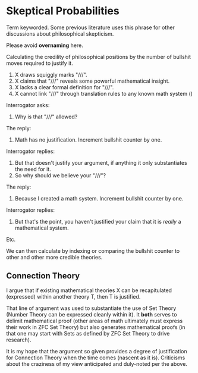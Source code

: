 # Skeptical Probabilities

Term keyworded. Some previous literature uses this phrase for other discussions about philosophical skepticism.

Please avoid **overnaming** here.

Calculating the credility of philosophical positions by the number of bullshit moves required to justify it.

1. X draws squiggly marks "///".
1. X claims that "///" reveals some powerful mathematical insight.
1. X lacks a clear formal definition for "///".
1. X cannot link "///" through translation rules to any known math system ()

Interrogator asks:

1. Why is that "///" allowed?

The reply:

1. Math has no justification. Increment bullshit counter by one.

Interrogator replies:

1. But that doesn't justify your argument, if anything it only substantiates the need for it.
1. So why should we believe your "///"?

The reply:

1. Because I created a math system. Increment bullshit counter by one.

Interrogator replies:

1. But that's the point, you haven't justified your claim that it is *really* a mathematical system.

Etc.

We can then calculate by indexing or comparing the bullshit counter to other and other more credible theories.

## Connection Theory

I argue that if existing mathematical theories X can be recapitulated (expressed) within another theory T, then T is justified. 

That line of argument was used to substantiate the use of Set Theory (Number Theory can be expressed cleanly within it). It **both** serves to delimit mathematical proof (other areas of math ultimately must express their work in ZFC Set Theory) but also generates mathematical proofs (in that one may start with Sets as defined by ZFC Set Theory to drive research).

It is my hope that the argument so given provides a degree of justification for Connection Theory when the time comes (nascent as it is). Criticisms about the craziness of my view anticipated and duly-noted per the above.